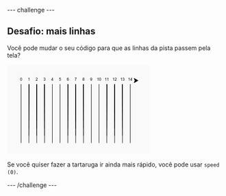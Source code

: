 \--- challenge \---

## Desafio: mais linhas

Você pode mudar o seu código para que as linhas da pista passem pela tela?

![screenshot](images/race-challenge1.png)

Se você quiser fazer a tartaruga ir ainda mais rápido, você pode usar `speed (0)`.

\--- /challenge \---